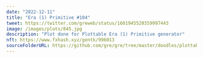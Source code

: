 ```yaml
---
date: "2022-12-11"
title: "Era (1) Primitive #104"
tweet: https://twitter.com/greweb/status/1601945520359997443
image: /images/plots/845.jpg
description: "Plot done for Plottable Era (1) Primitive generator"
nft: https://www.fxhash.xyz/gentk/996013
sourceFolderURL: https://github.com/gre/gre/tree/master/doodles/plottable-memories-train-station
---
```

